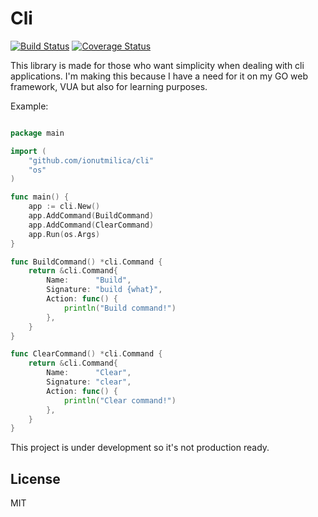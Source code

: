Cli
=========

[![Build Status](https://travis-ci.org/ionutmilica/cli.svg)](https://travis-ci.org/ionutmilica/cli)
[![Coverage Status](https://coveralls.io/repos/ionutmilica/cli/badge.svg?branch=master&service=github)](https://coveralls.io/github/ionutmilica/cli?branch=master)

This library is made for those who want simplicity when dealing with cli applications.
I'm making this because I have a need for it on my GO web framework, VUA but also for learning purposes.


Example:
```go

package main

import (
	"github.com/ionutmilica/cli"
	"os"
)

func main() {
	app := cli.New()
	app.AddCommand(BuildCommand)
	app.AddCommand(ClearCommand)
	app.Run(os.Args)
}

func BuildCommand() *cli.Command {
	return &cli.Command{
		Name:      "Build",
		Signature: "build {what}",
		Action: func() {
			println("Build command!")
		},
	}
}

func ClearCommand() *cli.Command {
	return &cli.Command{
		Name:      "Clear",
		Signature: "clear",
		Action: func() {
			println("Clear command!")
		},
	}
}

````

This project is under development so it's not production ready.


License
----

MIT